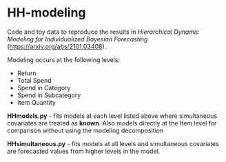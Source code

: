 # HH-modeling


Code and toy data to reproduce the results in *Hierarchical Dynamic Modeling for Individualized Bayesian Forecasting* (https://arxiv.org/abs/2101.03408).


Modeling occurs at the following levels:
- Return
- Total Spend
- Spend in Category
- Spend in Subcategory
- Item Quantity

**HHmodels.py** - fits models at each level listed above where simultaneous covariates are treated as **known**.  Also models directly at the Item level for comparison without using the modeling decomposition

**HHsimultaneous.py** - fits models at all levels and simultaneous covariates are forecasted values from higher levels in the model.
